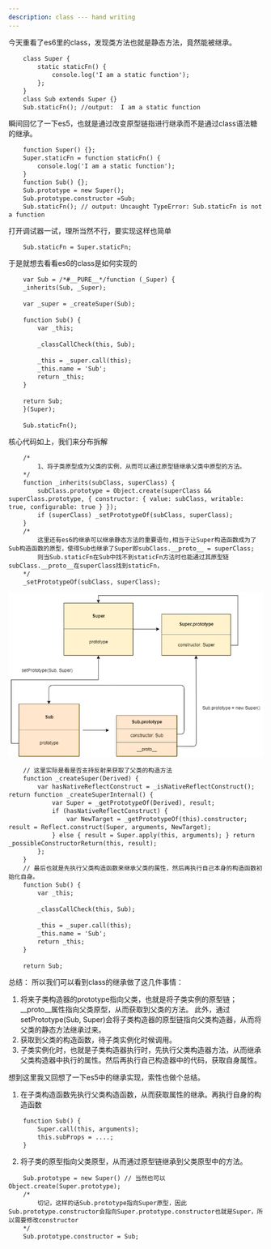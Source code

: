 ```yaml
---
description: class --- hand writing
---
```


今天重看了es6里的class，发现类方法也就是静态方法，竟然能被继承。
```
    class Super {
        static staticFn() {
            console.log('I am a static function');
        };
    }
    class Sub extends Super {}
    Sub.staticFn(); //output:  I am a static function
```
瞬间回忆了一下es5，也就是通过改变原型链指进行继承而不是通过class语法糖的继承。
```
    function Super() {};
    Super.staticFn = function staticFn() {
        console.log('I am a static function');
    }
    function Sub() {};
    Sub.prototype = new Super();
    Sub.prototype.constructor =Sub;
    Sub.staticFn(); // output: Uncaught TypeError: Sub.staticFn is not a function
```
打开调试器一试，理所当然不行，要实现这样也简单
```
    Sub.staticFn = Super.staticFn;
```


于是就想去看看es6的class是如何实现的
```
    var Sub = /*#__PURE__*/function (_Super) {
    _inherits(Sub, _Super);

    var _super = _createSuper(Sub);

    function Sub() {
        var _this;

        _classCallCheck(this, Sub);

        _this = _super.call(this);
        _this.name = 'Sub';
        return _this;
    }

    return Sub;
    }(Super);

    Sub.staticFn(); 
```

核心代码如上，我们来分布拆解
```
    /*
        1、将子类原型成为父类的实例，从而可以通过原型链继承父类中原型的方法。
    */
    function _inherits(subClass, superClass) {
        subClass.prototype = Object.create(superClass && superClass.prototype, { constructor: { value: subClass, writable: true, configurable: true } }); 
        if (superClass) _setPrototypeOf(subClass, superClass); 
    }
    /*
        这里还有es6的继承可以继承静态方法的重要语句,相当于让Super构造函数成为了Sub构造函数的原型，使得Sub也继承了Super即subClass.__proto__ = superClass;
        则当Sub.staticFn在Sub中找不到staticFn方法时也能通过其原型链subClass.__proto__在superClass找到staticFn，
    */
    _setPrototypeOf(subClass, superClass);
```
![avator](https://github.com/kankanbujian/handwriting-series/blob/master/illustrations/class_extends.png)

```
    // 这里实际是看是否支持反射来获取了父类的构造方法
    function _createSuper(Derived) { 
        var hasNativeReflectConstruct = _isNativeReflectConstruct(); return function _createSuperInternal() { 
            var Super = _getPrototypeOf(Derived), result; 
            if (hasNativeReflectConstruct) { 
                var NewTarget = _getPrototypeOf(this).constructor; result = Reflect.construct(Super, arguments, NewTarget); 
            } else { result = Super.apply(this, arguments); } return _possibleConstructorReturn(this, result); 
        }; 
    }
    // 最后也就是先执行父类构造函数来继承父类的属性，然后再执行自己本身的构造函数初始化自身。
    function Sub() {
        var _this;

        _classCallCheck(this, Sub);

        _this = _super.call(this);
        _this.name = 'Sub';
        return _this;
    }

    return Sub;
```
总结： 所以我们可以看到class的继承做了这几件事情：
1. 将来子类构造器的prototype指向父类，也就是将子类实例的原型链；__proto__属性指向父类原型，从而获取到父类的方法。
此外，通过setPrototype(Sub, Super)会将子类构造器的原型链指向父类构造器，从而将父类的静态方法继承过来。
2. 获取到父类的构造函数，待子类实例化时候调用。
3. 子类实例化时，也就是子类构造器执行时，先执行父类构造器方法，从而继承父类构造器中执行的属性。然后再执行自己构造器中的代码，获取自身属性。

想到这里我又回想了一下es5中的继承实现，索性也做个总结。
1. 在子类构造函数先执行父类构造函数，从而获取属性的继承。再执行自身的构造函数
```
    function Sub() {
        Super.call(this, arguments);
        this.subProps = ....;
    }
```
2. 将子类的原型指向父类原型，从而通过原型链继承到父类原型中的方法。
```
    Sub.prototype = new Super() // 当然也可以 Object.create(Super.prototype);
    /* 
        切记，这样的话Sub.prototype指向Super原型，因此Sub.prototype.constructor会指向Super.prototype.constructor也就是Super，所以需要修改constructor
    */
    Sub.prototype.constructor = Sub;
```
